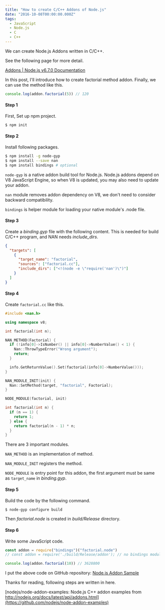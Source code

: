 ```yaml
---
title: "How to create C/C++ Addons of Node.js"
date: "2016-10-08T00:00:00.000Z"
tags:
  - JavaScript
  - Node.js
  - C
  - C++
---
```


We can create Node.js Addons written in C/C++.

See the following page for more detail.

[Addons \| Node.js v6.7.0 Documentation](https://nodejs.org/dist/latest-v6.x/docs/api/addons.html)

In this post, I'll introduce how to create factorial method addon.
Finally, we can use the method like this.

```js
console.log(addon.factorial(5)) // 120
```

#### **Step 1**

First, Set up npm project.

```sh
$ npm init
```

#### **Step 2**

Install following packages.

```sh
$ npm install -g node-gyp
$ npm install --save nan
$ npm install bindings # optional
```

`node-gyp` is a native addon build tool for Node.js.
Node.js addons depend on V8 JavaScript Engine, so
when V8 is updated, you may also need to update your addon.

`nan` module removes addon dependency on V8,
we don't need to consider backward compatibility.

`bindings` is helper module for loading your native module's .node file.

#### **Step 3**

Create a _binding.gyp_ file with the following content.
This is needed for build C/C++ program, and NAN needs _include_dirs_.

```json
{
  "targets": [
    {
      "target_name": "factorial",
      "sources": ["factorial.cc"],
      "include_dirs": ["<!(node -e \"require('nan')\")"]
    }
  ]
}
```

#### **Step 4**

Create `factorial.cc` like this.

```c++
#include <nan.h>

using namespace v8;

int factorial(int n);

NAN_METHOD(Factorial) {
  if (!info[0]->IsNumber() || info[0]->NumberValue() < 1) {
    Nan::ThrowTypeError("Wrong argument");
    return;
  }

  info.GetReturnValue().Set(factorial(info[0]->NumberValue()));
}

NAN_MODULE_INIT(init) {
  Nan::SetMethod(target, "factorial", Factorial);
}

NODE_MODULE(factorial, init)

int factorial(int n) {
  if (n == 1) {
    return 1;
  } else {
    return factorial(n - 1) * n;
  }
}
```

There are 3 important modules.

`NAN_METHOD` is an implementation of method.

`NAN_MODULE_INIT` registers the method.

`NODE_MODULE` is entry point for this addon,
the first argument must be same as `target_name` in _binding.gyp_.

#### **Step 5**

Build the code by the following command.

```sh
$ node-gyp configure build
```

Then _factorial.node_ is created in _build/Release_ directory.

#### **Step 6**

Write some JavaScript code.

```js
const addon = require("bindings")("factorial.node")
// const addon = require('./build/Release/addon'); // no bindings module

console.log(addon.factorial(10)) // 3628800
```

I put the above code on GitHub repository: [Node.js Addon Sample](https://github.com/saitoxu/nodejs-addon-sample)

Thanks for reading, following steps are written in here.

[nodejs/node-addon-examples: Node.js C++ addon examples from http://nodejs.org/docs/latest/api/addons.html](https://github.com/nodejs/node-addon-examples)
